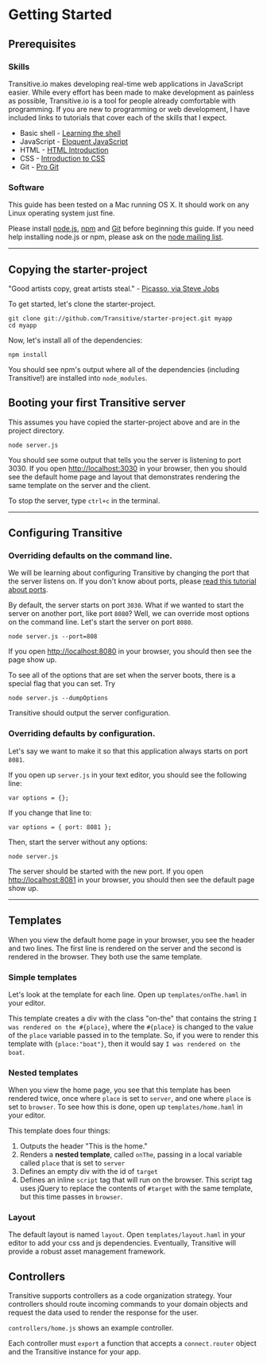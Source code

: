 # Getting Started

## Prerequisites

### Skills

Transitive.io makes developing real-time web applications in JavaScript easier.   While every effort has been made to make development as painless as possible, Transitive.io is a tool for people already comfortable with programming.  If you are new to programming or web development, I have included links to tutorials that cover each of the skills that I expect.

* Basic shell - [Learning the shell](http://linuxcommand.org/learning_the_shell.php)
* JavaScript  - [Eloquent JavaScript](http://eloquentjavascript.net/contents.html)
* HTML - [HTML Introduction](http://www.w3schools.com/html/html_intro.asp)
* CSS - [Introduction to CSS](http://www.csstutorial.net/css-intro/introductioncss-part1.php)
* Git - [Pro Git](http://progit.org/book/)

### Software

This guide has been tested on a Mac running OS X.  It should work on any Linux operating system just fine.

Please install [node.js](http://nodejs.org),  [npm](http://npmjs.org) and [Git](http://gitscm.org) before beginning this guide.  If you need help installing node.js or npm, please ask on the [node mailing list](http://groups.google.com/group/nodejs).

---

## Copying the starter-project

"Good artists copy, great artists steal." - [Picasso, via Steve Jobs](http://www.youtube.com/watch?v=CW0DUg63lqU)

To get started, let's clone the starter-project.

    git clone git://github.com/Transitive/starter-project.git myapp
    cd myapp

Now, let's install all of the dependencies:

    npm install

You should see npm's output where all of the dependencies (including Transitive!) are installed into `node_modules`.

## Booting your first Transitive server

This assumes you have copied the starter-project above and are in the project directory.

    node server.js

You should see some output that tells you the server is listening to port 3030.  If you open [http://localhost:3030](http://localhost:3030) in your browser, then you should see the default home page and layout that demonstrates rendering the same template on the server and the client.

To stop the server, type `ctrl+c` in the terminal.

---

## Configuring Transitive

### Overriding defaults on the command line.

We will be learning about configuring Transitive by changing the port that the server listens on.  If you don't know about ports, please [read this tutorial about ports](http://www.linuxjunkies.org/articles/port_explained.html).

By default, the server starts on port `3030`.  What if we wanted to start the server on another port, like port `8080`?  Well, we can override most options on the command line.  Let's start the server on port `8080`.

    node server.js --port=808

If you open [http://localhost:8080](http://localhost:8080) in your browser, you should then see the page show up.

To see all of the options that are set when the server boots, there is a special flag that you can set.  Try

    node server.js --dumpOptions

Transitive should output the server configuration.

### Overriding defaults by configuration.

Let's say we want to make it so that this application always starts on port `8081`.

If you open up `server.js` in your text editor, you should see the following line:

    var options = {};

If you change that line to:

    var options = { port: 8081 };

Then, start the server without any options:

    node server.js

The server should be started with the new port. If you open [http://localhost:8081](http://localhost:8081) in your browser, you should then see the default page show up.

---

## Templates

When you view the default home page in your browser, you see the header and two lines.  The first line is rendered on the server and the second is rendered in the browser.  They both use the same template.

### Simple templates

Let's look at the template for each line.  Open up `templates/onThe.haml` in your editor.

This template creates a div with the class "on-the" that contains the string `I was rendered on the #{place}`, where the `#{place}` is changed to the value of the `place` variable passed in to the template.  So, if you were to render this template with `{place:"boat"}`, then it would say `I was rendered on the boat`.

### Nested templates

When you view the home page, you see that this template has been rendered twice, once where `place` is set to `server`, and one where `place` is set to `browser`.  To see how this is done, open up `templates/home.haml` in your editor.

This template does four things:

1. Outputs the header "This is the home."
2. Renders a **nested template**, called `onThe`, passing in a local variable called `place` that is set to `server`
3. Defines an empty div with the id of `target`
4. Defines an inline `script` tag that will run on the browser.  This script tag uses jQuery to replace the contents of `#target` with the same template, but this time passes in `browser`.

### Layout

The default layout is named `layout`. Open `templates/layout.haml` in your editor to add your css and js dependencies.  Eventually, Transitive will provide a robust asset management framework.

## Controllers

Transitive supports controllers as a code organization strategy.  Your controllers should route incoming commands to your domain objects and request the data used to render the response for the user.

`controllers/home.js` shows an example controller.

Each controller must `export` a function that accepts a `connect.router` object and the Transitive instance for your app.

